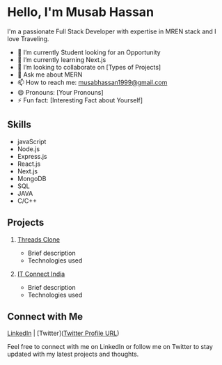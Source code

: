 # Hello, I'm Musab Hassan

I'm a passionate Full Stack Developer with expertise in MREN stack and I love Traveling.

- 🔭 I’m currently Student looking for an Opportunity
- 🌱 I’m currently learning Next.js
- 👯 I’m looking to collaborate on [Types of Projects]
- 💬 Ask me about MERN
- 📫 How to reach me: musabhassan1999@gmail.com
- 😄 Pronouns: [Your Pronouns]
- ⚡ Fun fact: [Interesting Fact about Yourself]

## Skills

- javaScript
- Node.js
- Express.js
- React.js
- Next.js
- MongoDB
- SQL
- JAVA
- C/C++

## Projects

1. [Threads Clone]((https://threads-musab.vercel.app/))
   - Brief description
   - Technologies used

2. [IT Connect India]((https://itconnectindia.com/))
   - Brief description
   - Technologies used

## Connect with Me

[LinkedIn]([LinkedIn](https://www.linkedin.com/in/musab0712/)) | [Twitter]([Twitter Profile URL](https://twitter.com/musab0712))

Feel free to connect with me on LinkedIn or follow me on Twitter to stay updated with my latest projects and thoughts.
